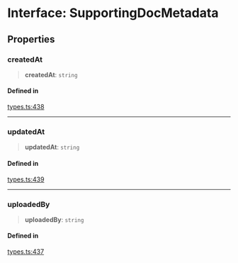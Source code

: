# Interface: SupportingDocMetadata

## Properties

### createdAt

> **createdAt**: `string`

#### Defined in

[types.ts:438](https://github.com/monerium/js-monorepo/blob/main/packages/sdk/src/types.ts#L438)

***

### updatedAt

> **updatedAt**: `string`

#### Defined in

[types.ts:439](https://github.com/monerium/js-monorepo/blob/main/packages/sdk/src/types.ts#L439)

***

### uploadedBy

> **uploadedBy**: `string`

#### Defined in

[types.ts:437](https://github.com/monerium/js-monorepo/blob/main/packages/sdk/src/types.ts#L437)
